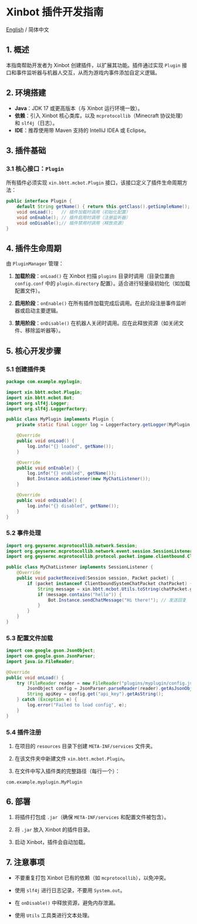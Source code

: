 # Xinbot 插件开发指南

[English](PDG.md) / 简体中文

## 1. 概述
本指南帮助开发者为 Xinbot 创建插件，以扩展其功能。插件通过实现 `Plugin` 接口和事件监听器与机器人交互，从而为游戏内事件添加自定义逻辑。

## 2. 环境搭建
- **Java**：JDK 17 或更高版本（与 Xinbot 运行环境一致）。
- **依赖**：引入 Xinbot 核心类库，以及 `mcprotocollib`（Minecraft 协议处理）和 `slf4j`（日志）。
- **IDE**：推荐使用带 Maven 支持的 IntelliJ IDEA 或 Eclipse。

## 3. 插件基础
### 3.1 核心接口：`Plugin`
所有插件必须实现 `xin.bbtt.mcbot.Plugin` 接口，该接口定义了插件生命周期方法：
```java
public interface Plugin {
    default String getName() { return this.getClass().getSimpleName(); }
    void onLoad();   // 插件加载时调用（初始化配置）
    void onEnable(); // 插件启用时调用（注册监听器）
    void onDisable();// 插件禁用时调用（释放资源）
}
```

## 4. 插件生命周期

由 `PluginManager` 管理：

1. **加载阶段**：`onLoad()` 在 Xinbot 扫描 `plugins` 目录时调用（目录位置由 `config.conf` 中的 `plugin.directory` 配置）。适合进行轻量级初始化（如加载配置文件）。

2. **启用阶段**：`onEnable()` 在所有插件加载完成后调用。在此阶段注册事件监听器或启动主要逻辑。

3. **禁用阶段**：`onDisable()` 在机器人关闭时调用。应在此释放资源（如关闭文件、移除监听器等）。


## 5. 核心开发步骤

### 5.1 创建插件类

```java
package com.example.myplugin;

import xin.bbtt.mcbot.Plugin;
import xin.bbtt.mcbot.Bot;
import org.slf4j.Logger;
import org.slf4j.LoggerFactory;

public class MyPlugin implements Plugin {
    private static final Logger log = LoggerFactory.getLogger(MyPlugin.class);

    @Override
    public void onLoad() {
        log.info("{} loaded", getName());
    }

    @Override
    public void onEnable() {
        log.info("{} enabled", getName());
        Bot.Instance.addListener(new MyChatListener());
    }

    @Override
    public void onDisable() {
        log.info("{} disabled", getName());
    }
}
```

### 5.2 事件处理

```java
import org.geysermc.mcprotocollib.network.Session;
import org.geysermc.mcprotocollib.network.event.session.SessionListener;
import org.geysermc.mcprotocollib.protocol.packet.ingame.clientbound.ClientboundSystemChatPacket;

public class MyChatListener implements SessionListener {
    @Override
    public void packetReceived(Session session, Packet packet) {
        if (packet instanceof ClientboundSystemChatPacket chatPacket) {
            String message = xin.bbtt.mcbot.Utils.toString(chatPacket.getContent());
            if (message.contains("hello")) {
                Bot.Instance.sendChatMessage("Hi there!"); // 发送回复
            }
        }
    }
}
```

### 5.3 配置文件加载

```java
import com.google.gson.JsonObject;
import com.google.gson.JsonParser;
import java.io.FileReader;

@Override
public void onLoad() {
    try (FileReader reader = new FileReader("plugins/myplugin/config.json")) {
        JsonObject config = JsonParser.parseReader(reader).getAsJsonObject();
        String apiKey = config.get("api_key").getAsString();
    } catch (Exception e) {
        log.error("Failed to load config", e);
    }
}
```

### 5.4 插件注册

1. 在项目的 `resources` 目录下创建 `META-INF/services` 文件夹。

2. 在该文件夹中新建文件 `xin.bbtt.mcbot.Plugin`。

3. 在文件中写入插件类的完整路径（每行一个）：


```
com.example.myplugin.MyPlugin
```

## 6. 部署

1. 将插件打包成 `.jar`（确保 `META-INF/services` 和配置文件被包含）。

2. 将 `.jar` 放入 Xinbot 的插件目录。

3. 启动 Xinbot，插件会自动加载。


## 7. 注意事项

* 不要重复打包 Xinbot 已有的依赖（如 `mcprotocollib`），以免冲突。

* 使用 `slf4j` 进行日志记录，不要用 `System.out`。

* 在 `onDisable()` 中释放资源，避免内存泄漏。

* 使用 `Utils` 工具类进行文本处理。
    